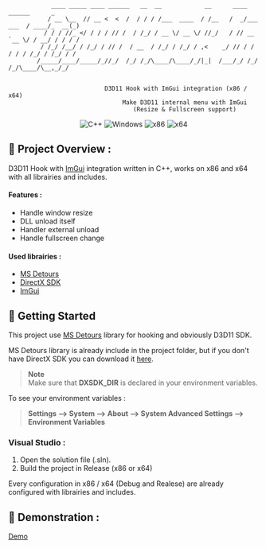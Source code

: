 ```
            ____ _____ ____ ______   __  __            __      ____          ______      _ 
           / __ \__  // __ <  <  /  / / / /___  ____  / /__   /  _/___ ___  / ____/_  __(_)
          / / / //_ </ / / / // /  / /_/ / __ \/ __ \/ //_/   / // __ `__ \/ / __/ / / / / 
         / /_/ /__/ / /_/ / // /  / __  / /_/ / /_/ / ,<    _/ // / / / / / /_/ / /_/ / /
        /_____/____/_____/_//_/  /_/ /_/\____/\____/_/|_|  /___/_/ /_/ /_/\____/\__,_/_/
                                                                       
                                                                      
                           D3D11 Hook with ImGui integration (x86 / x64)
                                Make D3D11 internal menu with ImGui
                                   (Resize & Fullscreen support)
```
<p align="center">
    <img src="https://img.shields.io/badge/language-C%2B%2B-%23f34b7d.svg?style=for-the-badge&logo=appveyor" alt="C++">
    <img src="https://img.shields.io/badge/platform-Windows-0078d7.svg?style=for-the-badge&logo=appveyor" alt="Windows">
    <img src="https://img.shields.io/badge/arch-x86-red.svg?style=for-the-badge&logo=appveyor" alt="x86">
    <img src="https://img.shields.io/badge/arch-x64-green.svg?style=for-the-badge&logo=appveyor" alt="x64">
</p>

## :open_book: Project Overview :

D3D11 Hook with [ImGui](https://github.com/ocornut/imgui) integration written in C++, works on x86 and x64 with all librairies and includes.

#### Features :

- Handle window resize
- DLL unload itself
- Handler external unload
- Handle fullscreen change

#### Used librairies :

- [MS Detours](https://www.microsoft.com/en-us/research/project/detours/)
- [DirectX SDK](https://www.microsoft.com/en-us/download/details.aspx?id=6812)
- [ImGui](https://github.com/ocornut/imgui)

## :rocket: Getting Started

This project use [MS Detours](https://github.com/microsoft/Detours) library for hooking and obviously D3D11 SDK.

MS Detours library is already include in the project folder, but if you don't have DirectX SDK you can download it [here](https://www.microsoft.com/en-us/download/details.aspx?id=6812).

> **Note** <br>
> Make sure that **DXSDK_DIR** is declared in your environment variables.

To see your environment variables :

> **Settings --> System --> About --> System Advanced Settings --> Environment Variables**

### Visual Studio :

1. Open the solution file (.sln).
2. Build the project in Release (x86 or x64)

Every configuration in x86 / x64 (Debug and Realese) are already configured with librairies and includes.

## :test_tube: Demonstration :

[Demo](https://github.com/adamhlt/D3D11-Hook-ImGui/assets/48086737/5c6cf425-6758-4773-aa1c-9ce4b1c8b41d)
